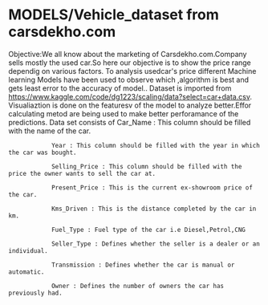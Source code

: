 

















# MODELS/Vehicle_dataset from carsdekho.com

Objective:We all know about the marketing of Carsdekho.com.Company sells mostly the used car.So here our objective is to show the price range dependig on various factors.
To analysis usedcar's price different Machine learning Models have been used to observe which ,algorithm is best and gets least error to the accuracy of model.. Dataset is imported from https://www.kaggle.com/code/dg1223/scaling/data?select=car+data.csv.
Visualiaztion is done on the featuresv of the model to analyze better.Effor calculating metod are being used to make better perforamance of the predictions.
Data set consists of 
                Car_Name : This column should be filled with the name of the car.

                Year : This column should be filled with the year in which the car was bought.

                Selling_Price : This column should be filled with the price the owner wants to sell the car at.

                Present_Price : This is the current ex-showroom price of the car.

                Kms_Driven : This is the distance completed by the car in km.

                Fuel_Type : Fuel type of the car i.e Diesel,Petrol,CNG

                Seller_Type : Defines whether the seller is a dealer or an individual.

                Transmission : Defines whether the car is manual or automatic.

                Owner : Defines the number of owners the car has previously had.
